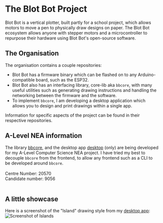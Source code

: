 # The Blot Bot Project
Blot Bot is a vertical plotter, built partly for a school project, which allows motors to move a pen to physically draw designs on paper.
The Blot Bot ecosystem allows anyone with stepper motors and a microcontroller to repurpose their hardware using Blot Bot's open-source software.<br>

## The Organisation
The organisation contains a couple repositories:
- Blot Bot has a firmware binary which can be flashed on to any Arduino-compatible board, such as the ESP32.
- Blot Bot also has an interfacing library, core-lib aka `bbcore`, with many useful utilities such as generating drawing instructions and handling the networking between the firmware and the software.
- To implement `bbcore`, I am developing a desktop application which allows you to design and print drawings within a single app.

Information for specific aspects of the project can be found in their respective repositories.
<br>

## A-Level NEA information
The library [bbcore](https://github.com/blot-bot-org/core-lib), and the desktop app [desktop](https://github.com/blot-bot-org/desktop) (only) are being developed for my A-Level Computer Science NEA project.
I have tried my best to decouple `bbcore` from the frontend, to allow any frontend such as a CLI to be developed around `bbcore`.<br><br>
Centre Number: 20570<br>
Candidate number: 9056
<br><br>

## A little showcase
Here is a screenshot of the "Island" drawing style from my [desktop app](https://github.com/blot-bot-org/desktop):
![Screenshot of Islands](https://raw.githubusercontent.com/blot-bot-org/showcase/refs/heads/main/entropy.jpg)
